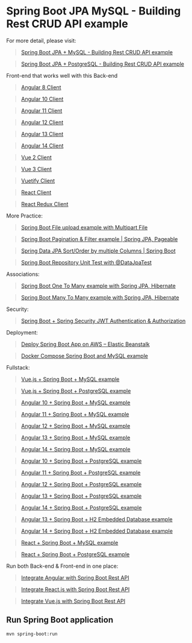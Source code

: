 # Spring Boot JPA MySQL - Building Rest CRUD API example

For more detail, please visit:
> [Spring Boot JPA + MySQL - Building Rest CRUD API example](https://www.bytesCoder.com/spring-boot-jpa-crud-rest-api/)

> [Spring Boot JPA + PostgreSQL - Building Rest CRUD API example](https://www.bytesCoder.com/spring-boot-postgresql-example/)

Front-end that works well with this Back-end
> [Angular 8 Client](https://www.bytesCoder.com/angular-crud-app/)

> [Angular 10 Client](https://www.bytesCoder.com/angular-10-crud-app/)

> [Angular 11 Client](https://www.bytesCoder.com/angular-11-crud-app/)

> [Angular 12 Client](https://www.bytesCoder.com/angular-12-crud-app/)

> [Angular 13 Client](https://www.bytesCoder.com/angular-13-crud-example/)

> [Angular 14 Client](https://www.bytesCoder.com/angular-14-crud-example/)

> [Vue 2 Client](https://www.bytesCoder.com/vue-js-crud-app/)

> [Vue 3 Client](https://www.bytesCoder.com/vue-3-crud/)

> [Vuetify Client](https://www.bytesCoder.com/vuetify-data-table-example/)

> [React Client](https://www.bytesCoder.com/react-crud-web-api/)

> [React Redux Client](https://www.bytesCoder.com/react-redux-crud-example/)

More Practice:
> [Spring Boot File upload example with Multipart File](https://www.bytesCoder.com/spring-boot-file-upload/)

> [Spring Boot Pagination & Filter example | Spring JPA, Pageable](https://www.bytesCoder.com/spring-boot-pagination-filter-jpa-pageable/)

> [Spring Data JPA Sort/Order by multiple Columns | Spring Boot](https://www.bytesCoder.com/spring-data-sort-multiple-columns/)

> [Spring Boot Repository Unit Test with @DataJpaTest](https://www.bytesCoder.com/spring-boot-unit-test-jpa-repo-datajpatest/)

Associations:
> [Spring Boot One To Many example with Spring JPA, Hibernate](https://www.bytesCoder.com/jpa-one-to-many/)

> [Spring Boot Many To Many example with Spring JPA, Hibernate](https://www.bytesCoder.com/jpa-many-to-many/)

Security:
> [Spring Boot + Spring Security JWT Authentication & Authorization](https://www.bytesCoder.com/spring-boot-jwt-authentication/)

Deployment:
> [Deploy Spring Boot App on AWS – Elastic Beanstalk](https://bytesCoder.com/deploy-spring-boot-aws-eb/)

> [Docker Compose Spring Boot and MySQL example](https://www.bytesCoder.com/docker-compose-spring-boot-mysql/)

Fullstack:
> [Vue.js + Spring Boot + MySQL example](https://bytesCoder.com/spring-boot-vue-js-mysql/)

> [Vue.js + Spring Boot + PostgreSQL example](https://bytesCoder.com/spring-boot-vue-js-postgresql/)

> [Angular 10 + Spring Boot + MySQL example](https://www.bytesCoder.com/angular-10-spring-boot-crud/)

> [Angular 11 + Spring Boot + MySQL example](https://www.bytesCoder.com/angular-11-spring-boot-crud/)

> [Angular 12 + Spring Boot + MySQL example](https://bytesCoder.com/angular-12-spring-boot-mysql/)

> [Angular 13 + Spring Boot + MySQL example](https://www.bytesCoder.com/spring-boot-angular-13-mysql/)

> [Angular 14 + Spring Boot + MySQL example](https://www.bytesCoder.com/spring-boot-angular-14-mysql/)

> [Angular 10 + Spring Boot + PostgreSQL example](https://www.bytesCoder.com/angular-10-spring-boot-postgresql/)

> [Angular 11 + Spring Boot + PostgreSQL example](https://www.bytesCoder.com/angular-11-spring-boot-postgresql/)

> [Angular 12 + Spring Boot + PostgreSQL example](https://bytesCoder.com/angular-12-spring-boot-postgresql/)

> [Angular 13 + Spring Boot + PostgreSQL example](https://www.bytesCoder.com/spring-boot-angular-13-postgresql/)

> [Angular 14 + Spring Boot + PostgreSQL example](https://www.bytesCoder.com/spring-boot-angular-14-postgresql/)

> [Angular 13 + Spring Boot + H2 Embedded Database example](https://www.bytesCoder.com/spring-boot-angular-13-crud/)

> [Angular 14 + Spring Boot + H2 Embedded Database example](https://www.bytesCoder.com/spring-boot-angular-14-crud/)

> [React + Spring Boot + MySQL example](https://www.bytesCoder.com/react-spring-boot-crud/)

> [React + Spring Boot + PostgreSQL example](https://www.bytesCoder.com/spring-boot-react-postgresql/)

Run both Back-end & Front-end in one place:
> [Integrate Angular with Spring Boot Rest API](https://www.bytesCoder.com/integrate-angular-spring-boot/)

> [Integrate React.js with Spring Boot Rest API](https://www.bytesCoder.com/integrate-reactjs-spring-boot/)

> [Integrate Vue.js with Spring Boot Rest API](https://www.bytesCoder.com/integrate-vue-spring-boot/)

## Run Spring Boot application
```
mvn spring-boot:run
```

